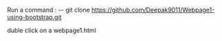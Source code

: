 Run a command : --
git clone https://github.com/Deepak9011/Webpage1-using-bootstrap.git


duble click on a webpage1.html
